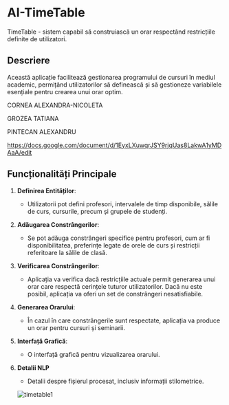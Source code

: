 # AI-TimeTable
 TimeTable - sistem capabil să construiască un orar respectând restricțiile definite de utilizatori.

 ## Descriere

Această aplicație facilitează gestionarea programului de cursuri în mediul academic, permițând utilizatorilor să definească și să gestioneze variabilele esențiale pentru crearea unui orar optim.

CORNEA ALEXANDRA-NICOLETA

GROZEA TATIANA  

PINTECAN ALEXANDRU  

https://docs.google.com/document/d/1EyxLXuwqrJSY9rjqUas8LakwA1yMDAaA/edit

## Funcționalități Principale

1. **Definirea Entităților**:
   - Utilizatorii pot defini profesori, intervalele de timp disponibile, sălile de curs, cursurile, precum și grupele de studenți.

2. **Adăugarea Constrângerilor**:
   - Se pot adăuga constrângeri specifice pentru profesori, cum ar fi disponibilitatea, preferințe legate de orele de curs și restricții referitoare la sălile de clasă.

3. **Verificarea Constrângerilor**:
   - Aplicația va verifica dacă restricțiile actuale permit generarea unui orar care respectă cerințele tuturor utilizatorilor. Dacă nu este posibil, aplicația va oferi un set de constrângeri nesatisfiabile.

4. **Generarea Orarului**:
   - În cazul în care constrângerile sunt respectate, aplicația va produce un orar pentru cursuri și seminarii.

5. **Interfață Grafică**:
   - O interfață grafică pentru vizualizarea orarului.

6. **Detalii NLP**
   - Detalii despre fișierul procesat, inclusiv informații stilometrice.
  
   ![timetable1](https://github.com/user-attachments/assets/4f83da53-3229-46c5-a17f-3344f1e91791)

